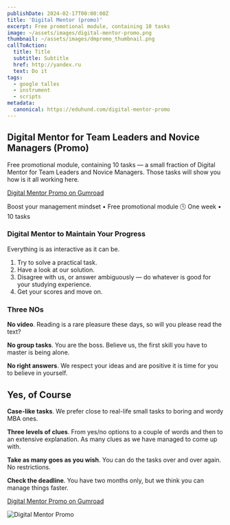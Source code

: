 ```yaml
---
publishDate: 2024-02-17T00:00:00Z
title: 'Digital Mentor (promo)'
excerpt: Free promotional module, containing 10 tasks
image: ~/assets/images/digital-mentor-promo.png
thumbnail: ~/assets/images/dmpromo_thumbnail.png
callToAction:
  title: Title
  subtitle: Subtitle
  href: http://yandex.ru
  text: Do it
tags:
  - google talles
  - instrument
  - scripts
metadata:
  canonical: https://eduhund.com/digital-mentor-promo
---
```


## Digital Mentor for Team Leaders and Novice Managers (Promo)
Free promotional module, containing 10 tasks — a small fraction of Digital Mentor for Team Leaders and Novice Managers. Those tasks will show you how is it all working here.

[Digital Mentor Promo on Gumroad](https://eduhund.gumroad.com/l/promobosses)

Boost your management mindset • Free promotional module 🕓 One week • 10 tasks

### Digital Mentor to Maintain Your Progress
Everything is as interactive as it can be.

1. Try to solve a practical task.
2. Have a look at our solution.
3. Disagree with us, or answer ambiguously — do whatever is good for your studying experience.
4. Get your scores and move on.

### Three NOs
**No video**. Reading is a rare pleasure these days, so will you please read the text?

**No group tasks**. You are the boss. Believe us, the first skill you have to master is being alone.

**No right answers**. We respect your ideas and are positive it is time for you to believe in yourself.

## Yes, of Course
**Case-like tasks**. We prefer close to real-life small tasks to boring and wordy MBA ones.

**Three levels of clues**. From yes/no options to a couple of words and then to an extensive explanation. As many clues as we have managed to come up with.

**Take as many goes as you wish**. You can do the tasks over and over again. No restrictions.

**Check the deadline**. You have two months only, but we think you can manage things faster.

[Digital Mentor Promo on Gumroad](https://eduhund.gumroad.com/l/promobosses)

![Digital Mentor Promo](~/assets/images/digital-mentor-6.png)
